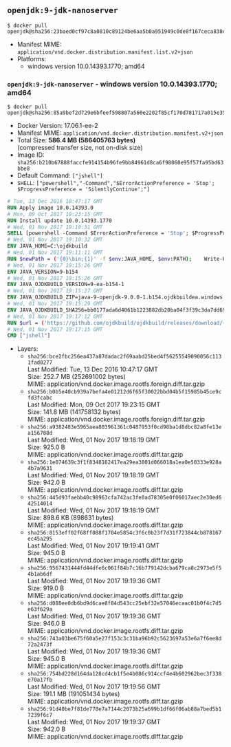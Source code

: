## `openjdk:9-jdk-nanoserver`

```console
$ docker pull openjdk@sha256:23baed0cf97c8a0810c89124be6aa5b0a951949c0de8f167ceca838ea74bf9cc
```

-	Manifest MIME: `application/vnd.docker.distribution.manifest.list.v2+json`
-	Platforms:
	-	windows version 10.0.14393.1770; amd64

### `openjdk:9-jdk-nanoserver` - windows version 10.0.14393.1770; amd64

```console
$ docker pull openjdk@sha256:85a9bef2d729e6bfeef598807a560e2202f85cf170d781717a015e3564d0371c
```

-	Docker Version: 17.06.1-ee-2
-	Manifest MIME: `application/vnd.docker.distribution.manifest.v2+json`
-	Total Size: **586.4 MB (586405763 bytes)**  
	(compressed transfer size, not on-disk size)
-	Image ID: `sha256:b210b67888faccfe914154b96fe9bb84961d8ca6f98060e95f57fa95bd63bbe8`
-	Default Command: `["jshell"]`
-	`SHELL`: `["powershell","-Command","$ErrorActionPreference = 'Stop'; $ProgressPreference = 'SilentlyContinue';"]`

```dockerfile
# Tue, 13 Dec 2016 10:47:17 GMT
RUN Apply image 10.0.14393.0
# Mon, 09 Oct 2017 19:23:15 GMT
RUN Install update 10.0.14393.1770
# Wed, 01 Nov 2017 19:10:31 GMT
SHELL [powershell -Command $ErrorActionPreference = 'Stop'; $ProgressPreference = 'SilentlyContinue';]
# Wed, 01 Nov 2017 19:10:32 GMT
ENV JAVA_HOME=C:\ojdkbuild
# Wed, 01 Nov 2017 19:11:11 GMT
RUN $newPath = ('{0}\bin;{1}' -f $env:JAVA_HOME, $env:PATH); 	Write-Host ('Updating PATH: {0}' -f $newPath); 	setx /M PATH $newPath;
# Wed, 01 Nov 2017 19:15:26 GMT
ENV JAVA_VERSION=9-b154
# Wed, 01 Nov 2017 19:15:26 GMT
ENV JAVA_OJDKBUILD_VERSION=9-ea-b154-1
# Wed, 01 Nov 2017 19:15:27 GMT
ENV JAVA_OJDKBUILD_ZIP=java-9-openjdk-9.0.0-1.b154.ojdkbuildea.windows.x86_64.zip
# Wed, 01 Nov 2017 19:15:29 GMT
ENV JAVA_OJDKBUILD_SHA256=bb0177ada6d4061b1223882db20ba04f3f39c3da7dd695a1e1004e93a65fcfd6
# Wed, 01 Nov 2017 19:17:12 GMT
RUN $url = ('https://github.com/ojdkbuild/ojdkbuild/releases/download/{0}/{1}' -f $env:JAVA_OJDKBUILD_VERSION, $env:JAVA_OJDKBUILD_ZIP); 	Write-Host ('Downloading {0} ...' -f $url); 	Invoke-WebRequest -Uri $url -OutFile 'ojdkbuild.zip'; 	Write-Host ('Verifying sha256 ({0}) ...' -f $env:JAVA_OJDKBUILD_SHA256); 	if ((Get-FileHash ojdkbuild.zip -Algorithm sha256).Hash -ne $env:JAVA_OJDKBUILD_SHA256) { 		Write-Host 'FAILED!'; 		exit 1; 	}; 		Write-Host 'Expanding ...'; 	Expand-Archive ojdkbuild.zip -DestinationPath C:\; 		Write-Host 'Renaming ...'; 	Move-Item 		-Path ('C:\{0}' -f ($env:JAVA_OJDKBUILD_ZIP -Replace '.zip$', '')) 		-Destination $env:JAVA_HOME 	; 		Write-Host 'Verifying install ...'; 	Write-Host '  java -version'; java -version; 	Write-Host '  javac -version'; javac -version; 		Write-Host 'Removing ...'; 	Remove-Item ojdkbuild.zip -Force; 		Write-Host 'Complete.';
# Wed, 01 Nov 2017 19:17:15 GMT
CMD ["jshell"]
```

-	Layers:
	-	`sha256:bce2fbc256ea437a87dadac2f69aabd25bed4f56255549090056c1131fad0277`  
		Last Modified: Tue, 13 Dec 2016 10:47:17 GMT  
		Size: 252.7 MB (252691002 bytes)  
		MIME: application/vnd.docker.image.rootfs.foreign.diff.tar.gzip
	-	`sha256:b0b5e40cb939a7befa4e01212d6f65f30022bbd04b5f15985b45ce9cfd3fcabc`  
		Last Modified: Mon, 09 Oct 2017 19:23:15 GMT  
		Size: 141.8 MB (141758132 bytes)  
		MIME: application/vnd.docker.image.rootfs.foreign.diff.tar.gzip
	-	`sha256:a9382483e5965aea803961361c0487953f0cd98ba1d8dbc82a8fe13ea156788d`  
		Last Modified: Wed, 01 Nov 2017 19:18:19 GMT  
		Size: 925.0 B  
		MIME: application/vnd.docker.image.rootfs.diff.tar.gzip
	-	`sha256:1e074639c3f1f8348162417ea29ea3801d066018a1ea0e50333e928a4b7a9631`  
		Last Modified: Wed, 01 Nov 2017 19:18:19 GMT  
		Size: 942.0 B  
		MIME: application/vnd.docker.image.rootfs.diff.tar.gzip
	-	`sha256:445d93faebb40c98963cfa742ac3fe0ad78305e0f06017aec2e30ed642514014`  
		Last Modified: Wed, 01 Nov 2017 19:18:19 GMT  
		Size: 898.6 KB (898631 bytes)  
		MIME: application/vnd.docker.image.rootfs.diff.tar.gzip
	-	`sha256:8153eff02f68ff088f1704e5854c3f6c0b23f7d31f723844cb878167ec45a295`  
		Last Modified: Wed, 01 Nov 2017 19:19:41 GMT  
		Size: 945.0 B  
		MIME: application/vnd.docker.image.rootfs.diff.tar.gzip
	-	`sha256:9567431444fd44dfe6c061f84b7c16b779142dcba679ca8c2973e5f54b1ab6df`  
		Last Modified: Wed, 01 Nov 2017 19:19:36 GMT  
		Size: 919.0 B  
		MIME: application/vnd.docker.image.rootfs.diff.tar.gzip
	-	`sha256:d080ee0db6bd9d6cae8f84d543cc25ebf32e57046ecaac01b0f4c7d5e63f629a`  
		Last Modified: Wed, 01 Nov 2017 19:19:36 GMT  
		Size: 946.0 B  
		MIME: application/vnd.docker.image.rootfs.diff.tar.gzip
	-	`sha256:743a03be675f60a5e27f153c3c31ba96b92c5623697a53e6a7f6ee8d72a2473f`  
		Last Modified: Wed, 01 Nov 2017 19:19:36 GMT  
		Size: 945.0 B  
		MIME: application/vnd.docker.image.rootfs.diff.tar.gzip
	-	`sha256:754bd228d164da128cd4cb1f5e4b086c914ccf4e4b602962bec3f338e70a17fb`  
		Last Modified: Wed, 01 Nov 2017 19:19:56 GMT  
		Size: 191.1 MB (191051434 bytes)  
		MIME: application/vnd.docker.image.rootfs.diff.tar.gzip
	-	`sha256:91d40be7f81de778e7a7144c2073b25a699b1df66f06ab88a7bed5b17239f6c7`  
		Last Modified: Wed, 01 Nov 2017 19:19:37 GMT  
		Size: 942.0 B  
		MIME: application/vnd.docker.image.rootfs.diff.tar.gzip
